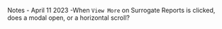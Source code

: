 Notes - April 11 2023
-When `View More` on Surrogate Reports is clicked, does a modal open, or a horizontal scroll?
